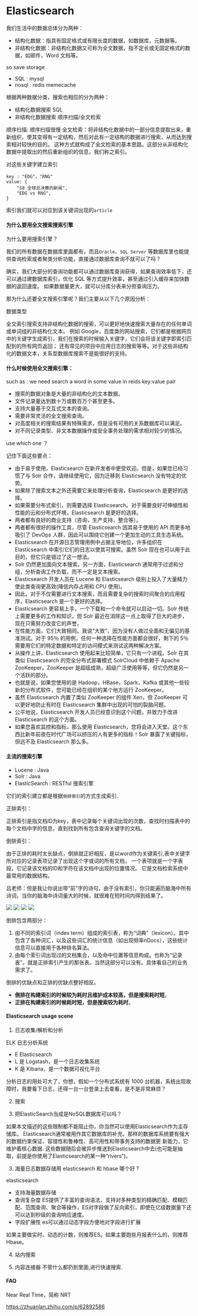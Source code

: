 # Elasticsearch

我们生活中的数据总体分为两种：

 - 结构化数据：指具有固定格式或有限长度的数据，如数据库，元数据等。
 - 非结构化数据：非结构化数据又可称为全文数据，指不定长或无固定格式的数据，如邮件，Word 文档等。
 
so save storage

 - SQL   : mysql
 - nosql : redis memecache
 
根据两种数据分类，搜索也相应的分为两种：

 - 结构化数据搜索           SQL
 - 非结构化数据搜索         顺序扫描/全文检索
 
顺序扫描: 顺序扫描很慢 
全文检索：将非结构化数据中的一部分信息提取出来，重新组织，使其变得有一定结构，然后对此有一定结构的数据进行搜索，从而达到搜索相对较快的目的。
这种方式就构成了全文检索的基本思路。这部分从非结构化数据中提取出的然后重新组织的信息，我们称之索引。
                    
对这些关键字建立索引  

    key : "EDG"，"RNG"
    value: {
        "S8 全球总决赛的新闻",
        "EDG vs RNG",
    }

索引我们就可以对应到该关键词出现的`article`

#### 为什么要用全文搜索搜索引擎

为什么要用搜索引擎？

我们的所有数据在数据库里面都有，而且`Oracle`、`SQL Server` 等数据库里也能提供查询检索或者聚类分析功能，直接通过数据库查询不就可以了吗？

确实，我们大部分的查询功能都可以通过数据库查询获得，如果查询效率低下，还可以通过建数据库索引，优化 SQL 等方式提升效率，甚至通过引入缓存来加快数据的返回速度。
如果数据量更大，就可以分库分表来分担查询压力。

那为什么还要全文搜索引擎呢？我们主要从以下几个原因分析：

数据类型

全文索引搜索支持非结构化数据的搜索，可以更好地快速搜索大量存在的任何单词或单词组的非结构化文本。
例如 Google，百度类的网站搜索，它们都是根据网页中的关键字生成索引，我们在搜索的时候输入关键字，它们会将该关键字即索引匹配到的所有网页返回；
还有常见的项目中应用日志的搜索等等。对于这些非结构化的数据文本，关系型数据库搜索不是能很好的支持。


#### 什么时候使用全文搜索引擎：

such as : we need search a word in some value in reids key:value pair
     
 - 搜索的数据对象是大量的非结构化的文本数据。
 - 文件记录量达到数十万或数百万个甚至更多。
 - 支持大量基于交互式文本的查询。
 - 需要非常灵活的全文搜索查询。
 - 对高度相关的搜索结果有特殊需求，但是没有可用的关系数据库可以满足。
 - 对不同记录类型、非文本数据操作或安全事务处理的需求相对较少的情况。

use which one ？

记住下面这些要点：

 - 由于易于使用，Elasticsearch 在新开发者中更受欢迎。但是，如果您已经习惯了与 Solr 合作，请继续使用它，因为迁移到 Elasticsearch 没有特定的优势。
 - 如果除了搜索文本之外还需要它来处理分析查询，Elasticsearch 是更好的选择。
 - 如果需要分布式索引，则需要选择 Elasticsearch。对于需要良好可伸缩性和性能的云和分布式环境，Elasticsearch 是更好的选择。
 - 两者都有良好的商业支持（咨询，生产支持，整合等）。
 - 两者都有很好的操作工具，尽管 Elasticsearch 因其易于使用的 API 而更多地吸引了 DevOps 人群，因此可以围绕它创建一个更加生动的工具生态系统。
 - Elasticsearch 在开源日志管理用例中占据主导地位，许多组织在 Elasticsearch 中索引它们的日志以使其可搜索。虽然 Solr 现在也可以用于此目的，但它只是错过了这一想法。
 - Solr 仍然更加面向文本搜索。另一方面，Elasticsearch 通常用于过滤和分组，分析查询工作负载，而不一定是文本搜索。
 - Elasticsearch 开发人员在 Lucene 和 Elasticsearch 级别上投入了大量精力使此类查询更高效(降低内存占用和 CPU 使用)。
 - 因此，对于不仅需要进行文本搜索，而且需要复杂的搜索时间聚合的应用程序，Elasticsearch 是一个更好的选择。
 - Elasticsearch 更容易上手，一个下载和一个命令就可以启动一切。Solr 传统上需要更多的工作和知识，但 Solr 最近在消除这一点上取得了巨大的进步，现在只需努力改变它的声誉。
 - 在性能方面，它们大致相同。我说“大致”，因为没有人做过全面和无偏见的基准测试。对于 95％ 的用例，任何一种选择在性能方面都会很好，剩下的 5％ 需要用它们的特定数据和特定的访问模式来测试这两种解决方案。
 - 从操作上讲，Elasticsearch 使用起来比较简单，它只有一个进程。Solr 在其类似 Elasticsearch 的完全分布式部署模式 SolrCloud 中依赖于 Apache ZooKeeper，ZooKeeper 是超级成熟，超级广泛使用等等，但它仍然是另一个活跃的部分。
 - 也就是说，如果您使用的是 Hadoop，HBase，Spark，Kafka 或其他一些较新的分布式软件，您可能已经在组织的某个地方运行 ZooKeeper。
 - 虽然 Elasticsearch 内置了类似 ZooKeeper 的组件 Xen，但 ZooKeeper 可以更好地防止有时在 Elasticsearch 集群中出现的可怕的裂脑问题。
 - 公平地说，Elasticsearch 开发人员已经意识到这个问题，并致力于改进 Elasticsearch 的这个方面。
 - 如果您喜欢监控和指标，那么使用 Elasticsearch，您将会进入天堂。这个东西比新年前夜在时代广场可以挤压的人有更多的指标！Solr 暴露了关键指标，但远不及 Elasticsearch 那么多。


#### 主流的搜索引擎

 - Lucene  : Java
 - Solr    : Java 
 - ElasticSearch : RESTful 搜索引擎
 
它们的索引建立都是根据`倒排索引`的方式生成索引.

正排索引：

正排索引是指文档ID为key，表中记录每个关键词出现的次数，查找时扫描表中的每个文档中字的信息，直到找到所有包含查询关键字的文档。

倒排索引：

由于正排的耗时太长缺点，倒排就正好相反，是以word作为关键索引,表中关键字所对应的记录表项记录了出现这个字或词的所有文档，
一个表项就是一个字表段，它记录该文档的ID和字符在该文档中出现的位置情况。
它是文档检索系统中最常用的数据结构。

吕老师：但是我让你说出带“前”字的诗句，由于没有索引，你只能遍历脑海中所有诗词，当你的脑海中诗词量大的时候，就很难在短时间内得到结果了。

![](.source_images/08add8bd.png)
![](.source_images/65f7330f.png)
![](.source_images/6277ef0c.png)
![](.source_images/c29e1f04.png)

倒排包含两部分：

 1. 由不同的索引词（index term）组成的索引表，称为“词典”（lexicon）。其中包含了各种词汇，以及这些词汇的统计信息（如出现频率nDocs），这些统计信息可以直接用于各种排名算法。
 2. 由每个索引词出现过的文档集合，以及命中位置等信息构成。也称为“记录表”。就是正排索引产生的那张表。当然这部分可以没有。具体看自己的业务需求了。
 
倒排的优缺点和正排的优缺点整好相反。

 - **倒排在构建索引的时候较为耗时且维护成本较高，但是搜索耗时短**。
 - **正排在构建索引的时候耗时短，但是搜索较为耗时**。
 
#### Elasticsearch usage scene

1. 日志收集/解析和分析  

ELK 日志分析系统

 - E Elasticsearch
 - L 是 Logstash，是一个日志收集系统
 - K 是 Kibana，是一个数据可视化平台

分析日志的用处可大了，你想，假如一个分布式系统有 1000 台机器，系统出现故障时，我要看下日志，还得一台一台登录上去查看，是不是非常麻烦？
 
2. 搜索

3. 把ElasticSearch当成是NoSQL数据库可以吗？

如果本文描述的这些限制都不能阻止你，你当然可以使用Elasticsearch作为主存储库。
Elasticsearch通常被用作其它数据库的补充。那样的数据库系统要有强大的数据约束保证、容错性和鲁棒性、高可用性和带事务支持的数据更 新能力，它维护着核心数据. 
这些数据随后会被异步推送到Elasticsearch中去(也可能是抽取，前提是你使用了Elasticsearch的某一种“rivers”)。

3. 海量日志数据存储用 elasticsearch 和 hbase 哪个好 ? 

elasticsearch

 - 支持海量数据存储
 - 查询复杂度 ES提供了丰富的查询语法，支持对多种类型的精确匹配、模糊匹配、范围查询、聚合等操作，ES对字段做了反向索引，即使在亿级数据量下还可以达到秒级的查询响应速度。
 - 字段扩展性 es可以通过动态字段方便地对字段进行扩展
 
如果主要做实时、动态的计数，则推荐ES。如果主要跑些月报表什么的，则推荐Hbase。
 
4. 站内搜索

5. 内容连接器 
不管什么都扔到里面,进行快速搜索.

 
#### FAQ

Near Real Time，简称 NRT

https://zhuanlan.zhihu.com/p/62892586